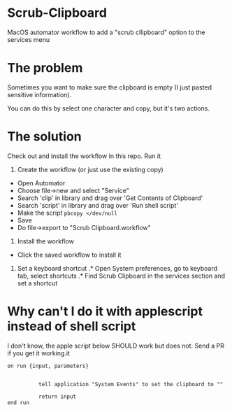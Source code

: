 # Scrub-Clipboard
MacOS automator workflow to add a "scrub cllipboard" option to the services menu

# The problem

Sometimes you want to make sure the clipboard is empty (I just pasted
sensitive information).

You can do this by select one character and copy, but it's two actions.

# The solution

Check out and install the workflow in this repo.   Run it

1. Create the workflow (or just use the existing copy)
 * Open Automator
 * Choose file->new and select "Service"
 * Search 'clip' in library and drag over 'Get Contents of Clipboard'
 * Search 'script' in library and drag over 'Run shell script'
 * Make the script `pbcopy </dev/null`
 * Save
 * Do file->export to "Scrub Clipboard.workflow"
1. Install the workflow
 * Click the saved workflow to install it
1. Set a keyboard shortcut
.* Open System preferences, go to keyboard tab, select shortcuts
.* Find Scrub Clipboard in the services section and set a shortcut


# Why can't I do it with applescript instead of shell script

I don't know, the apple script below SHOULD work but does not.  Send a PR if you get it working.it

```
on run {input, parameters}
 
 
          tell application "System Events" to set the clipboard to ""
 
          return input
end run
```

